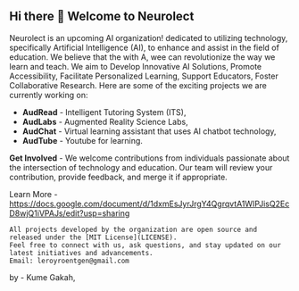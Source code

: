 ## Hi there 👋 Welcome to Neurolect

Neurolect is an upcoming AI organization! dedicated to utilizing technology, 
specifically Artificial Intelligence (AI), to enhance and assist in the field of education.
We believe that the with A, wee can revolutionize the way we learn and teach. We aim to 
Develop Innovative AI Solutions, Promote Accessibility, Facilitate Personalized Learning, Support Educators, Foster Collaborative Research.
Here are some of the exciting projects we are currently working on: 
- **AudRead** - Intelligent Tutoring System (ITS), 
- **AudLabs** - Augmented Reality Science Labs, 
- **AudChat** - Virtual learning assistant that uses AI chatbot technology,
- **AudTube** - Youtube for learning.


**Get Involved** - We welcome contributions from individuals passionate about the intersection of technology and education. 
Our team will review your contribution, provide feedback, and merge it if appropriate.


Learn More - https://docs.google.com/document/d/1dxmEsJyrJrgY4QgrqvtA1WIPJisQ2EcD8wjQ1iVPAJs/edit?usp=sharing

```
All projects developed by the organization are open source and released under the [MIT License](LICENSE).
Feel free to connect with us, ask questions, and stay updated on our latest initiatives and advancements. 
Email: leroyroentgen@gmail.com
```


by - Kume Gakah,

